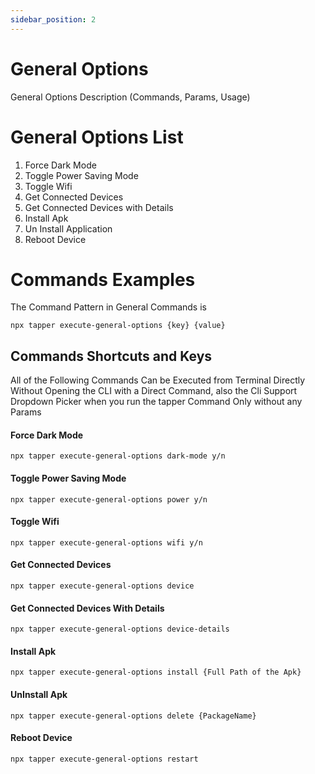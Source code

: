 ```yaml
---
sidebar_position: 2
---
```


# General Options

General Options Description (Commands, Params, Usage)

# General Options List
1. Force Dark Mode
2. Toggle Power Saving Mode
3. Toggle Wifi
4. Get Connected Devices
5. Get Connected Devices with Details
6. Install Apk
7. Un Install Application
8. Reboot Device

# Commands Examples

The Command Pattern in General Commands is

```
npx tapper execute-general-options {key} {value}
```

## Commands Shortcuts and Keys
All of the Following Commands Can be Executed from Terminal Directly Without Opening the CLI with a Direct Command, also the Cli Support Dropdown Picker when you run the tapper Command Only without any Params

#### Force Dark Mode

```
npx tapper execute-general-options dark-mode y/n
```

#### Toggle Power Saving Mode

```
npx tapper execute-general-options power y/n
```

#### Toggle Wifi

```
npx tapper execute-general-options wifi y/n
```

#### Get Connected Devices

```
npx tapper execute-general-options device
```


#### Get Connected Devices With Details

```
npx tapper execute-general-options device-details
```

#### Install Apk

```
npx tapper execute-general-options install {Full Path of the Apk}
```


#### UnInstall Apk

```
npx tapper execute-general-options delete {PackageName}
```



#### Reboot Device

```
npx tapper execute-general-options restart
```

